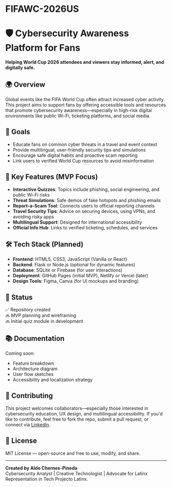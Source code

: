 # FIFAWC-2026US
# 🛡️ Cybersecurity Awareness Platform for Fans

**Helping World Cup 2026 attendees and viewers stay informed, alert, and digitally safe.**

## 🌍 Overview

Global events like the FIFA World Cup often attract increased cyber activity. This project aims to support fans by offering accessible tools and resources that promote cybersecurity awareness—especially in high-risk digital environments like public Wi-Fi, ticketing platforms, and social media.

## 🎯 Goals

- Educate fans on common cyber threats in a travel and event context  
- Provide multilingual, user-friendly security tips and simulations  
- Encourage safe digital habits and proactive scam reporting  
- Link users to verified World Cup resources to avoid misinformation

## 🧩 Key Features (MVP Focus)

- **Interactive Quizzes**: Topics include phishing, social engineering, and public Wi-Fi risks  
- **Threat Simulations**: Safe demos of fake hotspots and phishing emails  
- **Report-a-Scam Tool**: Connects users to official reporting channels  
- **Travel Security Tips**: Advice on securing devices, using VPNs, and avoiding risky apps  
- **Multilingual Support**: Designed for international accessibility  
- **Official Info Hub**: Links to verified ticketing, schedules, and services

## 🛠️ Tech Stack (Planned)

- **Frontend**: HTML5, CSS3, JavaScript (Vanilla or React)  
- **Backend**: Flask or Node.js (optional for dynamic features)  
- **Database**: SQLite or Firebase (for user interactions)  
- **Deployment**: GitHub Pages (initial MVP), Netlify or Vercel (later)  
- **Design Tools**: Figma, Canva (for UI mockups and branding)

## 🚀 Status

✅ Repository created  
🔜 MVP planning and wireframing  
🔜 Initial quiz module in development

## 📚 Documentation

Coming soon:
- Feature breakdown  
- Architecture diagram  
- User flow sketches  
- Accessibility and localization strategy

## 🤝 Contributing

This project welcomes collaborators—especially those interested in cybersecurity education, UX design, and multilingual accessibility. If you'd like to contribute, feel free to fork the repo, submit a pull request, or connect via [LinkedIn](https://www.linkedin.com/in/aldochipin92).

## 📄 License

MIT License — open-source and free to use, modify, and share.

---

**Created by Aldo Chernes-Pineda**  
Cybersecurity Analyst | Creative Technologist | Advocate for Latinx Representation in Tech
Projecto Latinx.


